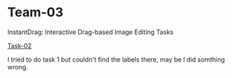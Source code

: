 # Team-03
InstantDrag: Interactive Drag-based Image Editing Tasks

[Task-02](https://github.com/sankalpkunthe/Team-03/tree/Task-02)

I tried to do task 1 but couldn't find the labels there, may be I did somthing wrong.
